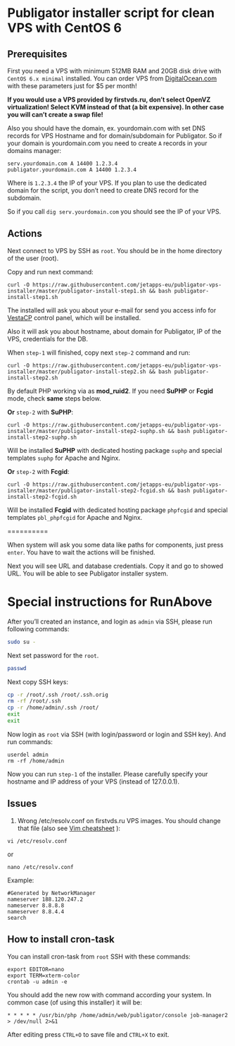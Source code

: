 # Publigator installer script for clean VPS with CentOS 6

## Prerequisites

First you need a VPS with minimum 512MB RAM and 20GB disk drive with `CentOS 6.x minimal` installed. You can order VPS from [DigitalOcean.com](https://www.digitalocean.com/?refcode=3c24a8cd4995) with these parameters just for $5 per month!

**If you would use a VPS provided by firstvds.ru, don’t select OpenVZ virtualization! Select KVM instead of that (a bit expensive). In other case you will can’t create a swap file!**

Also you should have the domain, ex. yourdomain.com with set DNS records for VPS Hostname and for domain/subdomain for Publigator. So if your domain is yourdomain.com you need to create `A` records in your domains manager:

```
serv.yourdomain.com A 14400 1.2.3.4
publigator.yourdomain.com A 14400 1.2.3.4
```

Where is `1.2.3.4` the IP of your VPS. If you plan to use the dedicated domain for the script, you don’t need to create DNS record for the subdomain.

So if you call `dig serv.yourdomain.com` you should see the IP of your VPS.

## Actions

Next connect to VPS by SSH as `root`. You should be in the home directory of the user (root).

Copy and run next command:

```
curl -O https://raw.githubusercontent.com/jetapps-eu/publigator-vps-installer/master/publigator-install-step1.sh && bash publigator-install-step1.sh
```

The installed will ask you about your e-mail for send you access info for [VestaCP](http://vestacp.com) control panel, which will be installed.

Also it will ask you about hostname, about domain for Publigator, IP of the VPS, credentials for the DB.

When `step-1` will finished, copy next `step-2` command and run: 

```
curl -O https://raw.githubusercontent.com/jetapps-eu/publigator-vps-installer/master/publigator-install-step2.sh && bash publigator-install-step2.sh
```

By default PHP working via as **mod_ruid2**. If you need **SuPHP** or **Fcgid** mode, check **same** steps below.

**Or** `step-2` with **SuPHP**:

```
curl -O https://raw.githubusercontent.com/jetapps-eu/publigator-vps-installer/master/publigator-install-step2-suphp.sh && bash publigator-install-step2-suphp.sh
```

Will be installed **SuPHP** with dedicated hosting package `suphp` and  special templates `suphp` for Apache and Nginx.  

**Or** `step-2` with **Fcgid**:

```
curl -O https://raw.githubusercontent.com/jetapps-eu/publigator-vps-installer/master/publigator-install-step2-fcgid.sh && bash publigator-install-step2-fcgid.sh
```

Will be installed **Fcgid** with dedicated hosting package `phpfcgid` and  special templates `pbl_phpfcgid` for Apache and Nginx.

==========

When system will ask you some data like paths for components, just press `enter`. You have to wait the actions will be finished.

Next you will see URL and database credentials. Copy it and go to showed URL. You will be able to see Publigator installer system.

# Special instructions for RunAbove

After you’ll created an instance, and login as `admin` via SSH, please run following commands:

```bash
sudo su -
```

Next set password for the `root`.

```bash
passwd
```

Next copy SSH keys:

```bash
cp -r /root/.ssh /root/.ssh.orig
rm -rf /root/.ssh
cp -r /home/admin/.ssh /root/
exit
exit
```

Now login as `root` via SSH (with login/password or login and SSH key). And run commands:

```
userdel admin
rm -rf /home/admin
```

Now you can run `step-1` of the installer. Please carefully specify your hostname and IP address of your VPS (instead of 127.0.0.1).

## Issues

1. Wrong /etc/resolv.conf on firstvds.ru VPS images. You should change that file (also see [Vim cheatsheet](http://vim.rtorr.com/) ):
```
vi /etc/resolv.conf
```
or
```
nano /etc/resolv.conf
```

Example:
```
#Generated by NetworkManager
nameserver 188.120.247.2
nameserver 8.8.8.8
nameserver 8.8.4.4
search
```

## How to install cron-task

You can install cron-task from `root` SSH with these commands:

```
export EDITOR=nano
export TERM=xterm-color
crontab -u admin -e
```

You should add the new row with command according your system. In common case (of using this installer) it will be:

```
* * * * * /usr/bin/php /home/admin/web/publigator/console job-manager2 > /dev/null 2>&1
```

After editing press `CTRL+O` to save file and `CTRL+X` to exit.
